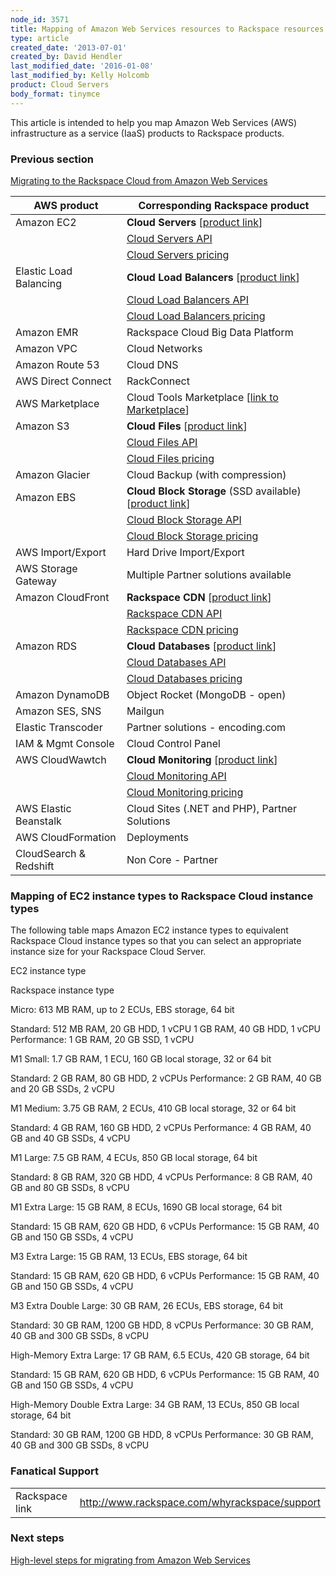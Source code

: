 ```yaml
---
node_id: 3571
title: Mapping of Amazon Web Services resources to Rackspace resources
type: article
created_date: '2013-07-01'
created_by: David Hendler
last_modified_date: '2016-01-08'
last_modified_by: Kelly Holcomb
product: Cloud Servers
body_format: tinymce
---
```


<span>This article is intended to help you map Amazon Web Services (AWS)
infrastructure as a service (IaaS) products to Rackspace
products.</span>

### Previous section

[Migrating to the Rackspace Cloud from Amazon Web
Services](/how-to/migrating-to-the-rackspace-cloud-from-amazon-web-services)



| AWS product            | Corresponding Rackspace product                                                                          |
|------------------------|----------------------------------------------------------------------------------------------------------|
| Amazon EC2             | **Cloud Servers** \[[product link](http://www.rackspace.com/cloud/servers)\]                             |
|                        | [Cloud Servers API](http://docs.rackspace.com/servers/api/v2/cs-devguide/content/ch_preface.html)        |
|                        | [Cloud Servers pricing](http://www.rackspace.com/cloud/load-balancing/pricing)                           |
| Elastic Load Balancing | **Cloud Load Balancers** \[[product link](http://www.rackspace.com/cloud/load-balancing)\]               |
|                        | [Cloud Load Balancers API](http://www.rackspace.com/cloud/load-balancing/api/)                           |
|                        | [Cloud Load Balancers pricing](http://www.rackspace.com/cloud/load-balancing/pricing)                    |
| Amazon EMR             | Rackspace Cloud Big Data Platform                                                                        |
| Amazon VPC             | Cloud Networks                                                                                           |
| Amazon Route 53        | Cloud DNS                                                                                                |
| AWS Direct Connect     | RackConnect                                                                                              |
| AWS Marketplace        | Cloud Tools Marketplace \[[link to Marketplace](https://marketplace.rackspace.com/home)\]                |
| Amazon S3              | **Cloud Files** \[[product link](http://www.rackspace.com/cloud/files)\]                                 |
|                        | [Cloud Files API](http://www.rackspace.com/cloud/files/api/)                                             |
|                        | [Cloud Files pricing](http://www.rackspace.com/cloud/files/pricing)                                      |
| Amazon Glacier         | Cloud Backup (with compression)                                                                          |
| Amazon EBS             | **Cloud Block Storage** (SSD available) \[[product link](http://www.rackspace.com/cloud/block-storage)\] |
|                        | [Cloud Block Storage API](http://docs.rackspace.com/cbs/api/v1.0/cbs-devguide/content/overview.html)     |
|                        | [Cloud Block Storage pricing](http://www.rackspace.com/cloud/block-storage/pricing)                      |
| AWS Import/Export      | Hard Drive Import/Export                                                                                 |
| AWS Storage Gateway    | Multiple Partner solutions available                                                                     |
| Amazon CloudFront      | **Rackspace CDN** \[[product link](http://www.rackspace.com/cloud/cdn-content-delivery-network)\]        |
|                        | [Rackspace CDN API](http://docs.rackspace.com/cdn/api/v1.0/cdn-devguide/content/Overview.html)           |
|                        | [Rackspace CDN pricing](http://www.rackspace.com/cloud/cdn-content-delivery-network)                     |
| Amazon RDS             | **Cloud Databases** \[[product link](http://www.rackspace.com/cloud/monitoring)\]                        |
|                        | [Cloud Databases API](http://docs.rackspace.com/cdb/api/v1.0/cdb-devguide/content/overview.html)         |
|                        | [Cloud Databases pricing](http://www.rackspace.com/cloud/databases/pricing)                              |
| Amazon DynamoDB        | Object Rocket (MongoDB - open)                                                                           |
| Amazon SES, SNS        | Mailgun                                                                                                  |
| Elastic Transcoder     | Partner solutions - encoding.com                                                                         |
| IAM & Mgmt Console     | Cloud Control Panel                                                                                      |
| AWS CloudWawtch        | **Cloud Monitoring** \[[product link](http://www.rackspace.com/cloud/monitoring)\]                       |
|                        | [Cloud Monitoring API](http://docs.rackspace.com/cm/api/v1.0/cm-devguide/content/overview.html)          |
|                        | [Cloud Monitoring pricing](http://www.rackspace.com/cloud/monitoring/pricing)                            |
| AWS Elastic Beanstalk  | Cloud Sites (.NET and PHP), Partner Solutions                                                            |
| AWS CloudFormation     | Deployments                                                                                              |
| CloudSearch & Redshift | Non Core - Partner                                                                                       |



### <a href="" id="instancetypes"></a>Mapping of EC2 instance types to Rackspace Cloud instance types

The following table maps Amazon EC2 instance types to equivalent
Rackspace Cloud instance types so that you can select an appropriate
instance size for your Rackspace Cloud Server.

EC2 instance type

Rackspace instance type

Micro:
613 MB RAM, up to 2 ECUs, EBS storage, 64 bit

Standard: 512 MB RAM, 20 GB HDD, 1 vCPU
1 GB RAM, 40 GB HDD, 1 vCPU
Performance: 1 GB RAM, 20 GB SSD, 1 vCPU

M1 Small:
1.7 GB RAM, 1 ECU, 160 GB local storage, 32 or 64 bit

Standard: 2 GB RAM, 80 GB HDD, 2 vCPUs
Performance: 2 GB RAM, 40 GB and 20 GB SSDs, 2 vCPU

M1 Medium:
3.75 GB RAM, 2 ECUs, 410 GB local storage, 32 or 64 bit

Standard: 4 GB RAM, 160 GB HDD, 2 vCPUs
Performance: 4 GB RAM, 40 GB and 40 GB SSDs, 4 vCPU

M1 Large:
7.5 GB RAM, 4 ECUs, 850 GB local storage, 64 bit

Standard: 8 GB RAM, 320 GB HDD, 4 vCPUs
Performance: 8 GB RAM, 40 GB and 80 GB SSDs, 8 vCPU

M1 Extra Large:
15 GB RAM, 8 ECUs, 1690 GB local storage, 64 bit

Standard: 15 GB RAM, 620 GB HDD, 6 vCPUs
Performance: 15 GB RAM, 40 GB and 150 GB SSDs, 4 vCPU

M3 Extra Large:
15 GB RAM, 13 ECUs, EBS storage, 64 bit

Standard: 15 GB RAM, 620 GB HDD, 6 vCPUs
Performance: 15 GB RAM, 40 GB and 150 GB SSDs, 4 vCPU

M3 Extra Double Large:
30 GB RAM, 26 ECUs, EBS storage, 64 bit

Standard: 30 GB RAM, 1200 GB HDD, 8 vCPUs
Performance: 30 GB RAM, 40 GB and 300 GB SSDs, 8 vCPU

High-Memory Extra Large:
17 GB RAM, 6.5 ECUs, 420 GB storage, 64 bit

Standard: 15 GB RAM, 620 GB HDD, 6 vCPUs
Performance: 15 GB RAM, 40 GB and 150 GB SSDs, 4 vCPU

High-Memory Double Extra Large:
34 GB RAM, 13 ECUs, 850 GB local storage, 64 bit

Standard: 30 GB RAM, 1200 GB HDD, 8 vCPUs
Performance: 30 GB RAM, 40 GB and 300 GB SSDs, 8 vCPU

####

### Fanatical Support

|                |                                                 |
|----------------|-------------------------------------------------|
| Rackspace link | <http://www.rackspace.com/whyrackspace/support> |



### Next steps

[High-level steps for migrating from Amazon Web
Services](/how-to/high-level-steps-for-migrating-from-amazon-web-services)

